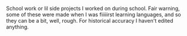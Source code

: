 
School work or lil side projects I worked on during school. Fair warning, some of these were made when I was fiiiiirst learning languages, and so they can be a bit, well, rough. For historical accuracy I haven't edited anything. 
